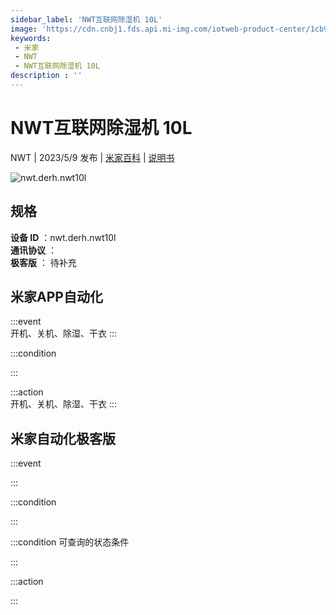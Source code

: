 ```yaml
---
sidebar_label: 'NWT互联网除湿机 10L'
image: 'https://cdn.cnbj1.fds.api.mi-img.com/iotweb-product-center/1cb9d79386034bd2df8b904a6a82c064_1681459398782.png?GalaxyAccessKeyId=AKVGLQWBOVIRQ3XLEW&Expires=9223372036854775807&Signature=LGdXnn31WsK2viLM1/du0hX6yb4='
keywords: 
 - 米家
 - NWT
 - NWT互联网除湿机 10L
description : ''
---
```

# NWT互联网除湿机 10L

NWT | 2023/5/9 发布 | [米家百科](https://home.mi.com/webapp/content/baike/product/index.html?model=nwt.derh.nwt10l) | [说明书](https://home.mi.com/views/introduction.html?model=nwt.derh.nwt10l&region=cn)

![nwt.derh.nwt10l](https://cdn.cnbj1.fds.api.mi-img.com/iotweb-product-center/1cb9d79386034bd2df8b904a6a82c064_1681459398782.png?GalaxyAccessKeyId=AKVGLQWBOVIRQ3XLEW&Expires=9223372036854775807&Signature=LGdXnn31WsK2viLM1/du0hX6yb4=)

## 规格  
> 
**设备 ID** ：nwt.derh.nwt10l  
**通讯协议** ：  
**极客版**  ： 待补充 


## 米家APP自动化  

:::event  
开机、关机、除湿、干衣
:::

:::condition  

:::

:::action   
开机、关机、除湿、干衣
:::

## 米家自动化极客版  

:::event  

:::

:::condition  

:::

:::condition 可查询的状态条件  

:::

:::action  

:::

        
